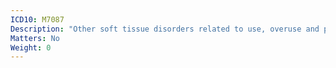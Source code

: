 ```yaml
---
ICD10: M7087
Description: "Other soft tissue disorders related to use, overuse and pressure: Ankle and foot"
Matters: No
Weight: 0
---
```

